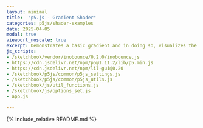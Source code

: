 ```yaml
---
layout: minimal
title:  "p5.js - Gradient Shader"
categories: p5js/shader-examples
date: 2025-04-05
modal: true
viewport_noscale: true
excerpt: Demonstrates a basic gradient and in doing so, visualizes the transformation performed in the vertex shader to move the origin to the top-left corner.
js_scripts:
- /sketchbook/vendor/inobounce/0.2.0/inobounce.js
- https://cdn.jsdelivr.net/npm/p5@1.11.2/lib/p5.min.js
- https://cdn.jsdelivr.net/npm/lil-gui@0.20
- /sketchbook/p5js/common/p5js_settings.js
- /sketchbook/p5js/common/p5js_utils.js
- /sketchbook/js/util_functions.js
- /sketchbook/js/options_set.js
- app.js

---
```


{% include_relative README.md %}

